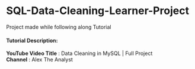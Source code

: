# SQL-Data-Cleaning-Learner-Project
Project made while following along Tutorial

#### Tutorial Description:
**YouTube Video Title** : Data Cleaning in MySQL | Full Project \
**Channel** : Alex The Analyst
